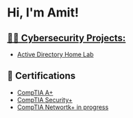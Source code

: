 <h1>Hi, I'm Amit! <br/><a href="https://github.com/joshmadakor1"> <a href="https://www.linkedin.com/in/joshmadakor/"> <a href="https://www.youtube.com/c/joshmadakor"</a></h1>


<h2>👨‍💻 Cybersecurity Projects:</h2>

  - [Active Directory Home Lab](https://github.com/joshmadakor1/Algorithms-Practice)


<h2>📝 Certifications</h2>
 
- [CompTIA A+](https://www.youtube.com/watch?v=a83ASGn_V_s)
- [CompTIA Security+](https://www.youtube.com/watch?v=uHy3oM7NnoU)
- [CompTIA Networtk+ in progress](https://www.youtube.com/watch?v=N-L9hklSlNk)






